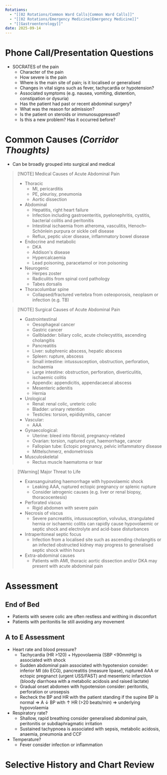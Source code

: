 ```yaml
---
Rotations:
  - "[[02 Rotations/Common Ward Calls|Common Ward Calls]]"
  - "[[02 Rotations/Emergency Medicine|Emergency Medicine]]"
  - "[[Gastroenterology]]"
date: 2025-09-14
---
```

# Phone Call/Presentation Questions
- SOCRATES of the pain
	- Character of the pain
	- How severe is the pain
	- Where is the main site of pain; is it localised or generalised
	- Changes in vital signs such as fever, tachycardia or hypotension?
	- Associated symptoms (e.g. nausea, vomiting, distention, constipation or dysuria)
	- Has the patient had past or recent abdominal surgery?
	- What was the reason for admission?
	- Is the patient on steroids or immunosuppressed?
	- Is this a new problem? Has it occurred before?
# Common Causes *(Corridor Thoughts)*
- Can be broadly grouped into surgical and medical

> [!NOTE] Medical Causes of Acute Abdominal Pain
> - Thoracic
> 	- MI, pericarditis
> 	- PE, pleurisy, pneumonia
> 	- Aortic dissection
> - Abdominal
> 	- Hepatitis, right heart failure
> 	- Infection including gastroenteritis, pyelonephritis, cystitis, bacterial colitis and peritonitis
> 	- Intestinal ischaemia from atheroma, vasculitis, Henoch–Schönlein purpura or sickle cell disease
> 	- Reflux, peptic ulcer disease, inflammatory bowel disease
> - Endocrine and metabolic
> 	- DKA
> 	- Addison's disease
> 	- Hypercalcaemia
> 	- Lead poisoning, paracetamol or iron poisoning
> - Neurogenic
> 	- Herpes zoster
> 	- Radiculitis from spinal cord pathology
> 	- Tabes dorsalis
> - Thoracolumbar spine
> 	- Collapsed/fractured vertebra from osteoporosis, neoplasm or infection (e.g. TB)

> [!NOTE] Surgical Causes of Acute Abdominal Pain
> - Gastrointestinal
> 	- Oesophageal cancer
> 	- Gastric cancer
> 	- Gallbladder: biliary colic, acute cholecystitis, ascending cholangitis
> 	- Pancreatitis
> 	- Liver: subphrenic abscess, hepatic abscess
> 	- Spleen: rupture, abscess
> 	- Small intestine: intussusception, obstruction, perforation, ischaemia
> 	- Large intestine: obstruction, perforation, diverticulitis, ischaemic colitis
> 	- Appendix: appendicitis, appendacaecal abscess
> 	- Mesenteric adenitis
> 	- Hernia
> - Urological
> 	- Renal: renal colic, ureteric colic
> 	- Bladder: urinary retention
> 	- Testicles: torsion, epididymitis, cancer
> - Vascular:
> 	- AAA
> - Gynaecological:
> 	- Uterine: bleed into fibroid, pregnancy-related
> 	- Ovarian: torsion, ruptured cyst, haemorrhage, cancer
> 	- Fallopian tube: Ectopic pregnancy, pelvic inflammatory disease
> 	- Mittelschmerz, endometriosis
> - Musculoskeletal
> 	- Rectus muscle haematoma or tear

> [!Warning] Major Threat to Life
> - Exansanguinating haemorrhage with hypovolaemic shock
> 	- Leaking AAA, ruptured ectopic pregnancy or splenic rupture
> 	- Consider iatrogenic causes (e.g. liver or renal biopsy, thoracocentesis)
> - Perforated viscus
> 	- Rigid abdomen with severe pain
> - Necrosis of viscus
> 	- Severe pancreatitis, intussusception, volvulus, strangulated hernia or ischaemic colitis can rapidly cause hypovolaemic or septic shock and electrolyte and acid-base disturbances
> - Intraperitoneal septic focus
> 	- Infection from a localised site such as ascending cholangitis or an infected obstructed kidney may progress to generalised septic shock within hours
> - Extra-abdominal causes
> 	- Patients with AMI, thoracic aortic dissection and/or DKA may present with acute abdominal pain
# Assessment
## End of Bed
- Patients with severe colic are often restless and writhing in discomfort
- Patients with peritonitis lie still avoiding any movement
## A to E Assessment
- Heart rate and blood pressure?
	- Tachycardia (HR >120) + Hypovolaemia (SBP <90mmHg) is associated with shock
	- Sudden abdominal pain associated with hypotension consider: inferior MI (do ECG), pancreatitis (measure lipase), ruptured AAA or ectopic pregnanct (urgent USS/FAST) and mesenteric infarction (bloody diarrhoea with a metabolic acidosis and raised lactate)
	- Gradual onset abdomen with hypotension consider: peritonitis, perforation or urosepsis
	- Recheck the BP and HR with the patient standing if the supine BP is normal => A ↓ BP with ↑ HR (>20 beats/min) => underlying hypovolaemia
- Respiratory rate?
	- Shallow, rapid breathing consider generalised abdominal pain, peritonitis or subdiaphragmatic irritation
	- Sustained tachypnoea is associated with sepsis, metabolic acidosis, anaemia, pneumonia and CCF
- Temperature?
	- Fever consider infection or inflammation
# Selective History and Chart Review

